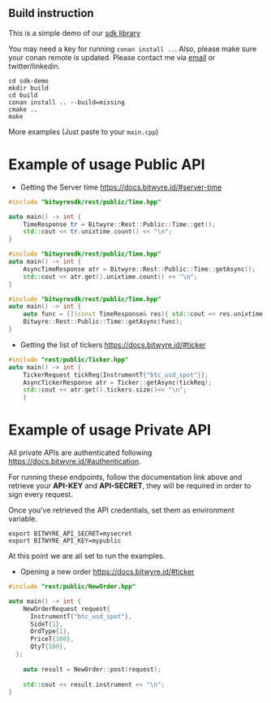 ## Build instruction

This is a simple demo of our [sdk library](https://github.com/bitwyre/sdk)

You may need a key for running `conan install ..`. Also, please make sure your conan remote is updated.
Please contact me via 
[email](leanne@bitwyre.com) or twitter/linkedin.

```
cd sdk-demo
mkdir build
cd build
conan install .. --build=missing
cmake ..
make
```

More examples (Just paste to your `main.cpp`)

# Example of usage Public API

- Getting the Server time https://docs.bitwyre.id/#server-time

```c++
#include "bitwyresdk/rest/public/Time.hpp"

auto main() -> int {
    TimeResponse tr = Bitwyre::Rest::Public::Time::get();
    std::cout << tr.unixtime.count() << "\n";
}
```

```c++
#include "bitwyresdk/rest/public/Time.hpp"
auto main() -> int {
    AsyncTimeResponse atr = Bitwyre::Rest::Public::Time::getAsync();
    std::cout << atr.get().unixtime.count() << "\n";
}
```

```c++
#include "bitwyresdk/rest/public/Time.hpp"
auto main() -> int {
    auto func = [](const TimeResponse& res){ std::cout << res.unixtime.count() << "\n" };
    Bitwyre::Rest::Public::Time::getAsync(func);
}
```

- Getting the list of tickers https://docs.bitwyre.id/#ticker

```cpp
#include "rest/public/Ticker.hpp"
auto main() -> int {
    TickerRequest tickReq{InstrumentT{"btc_usd_spot"}};
    AsyncTickerResponse atr = Ticker::getAsync(tickReq);
    std::cout << atr.get().tickers.size()<< "\n";
    }
```
<!---
```c++
#include "rest/public/Ticker.hpp"

auto main() -> int {
    // TickerRequest tickReq{InstrumentT{"btc_usd_spot"}};
    auto func = [](const TickerResponse& res){ std::cout << res{InstrumentT{"btc_usd_spot"}}};
    Ticker::getAsync(func);
}
```
-->
# Example of usage Private API

All private APIs are authenticated following https://docs.bitwyre.id/#authentication.

For running these endpoints, follow the documentation link above and retrieve your **API-KEY** and **API-SECRET**, they will be
required in order to sign every request.

Once you've retrieved the API credentials, set them as environment variable.

```shell
export BITWYRE_API_SECRET=mysecret
export BITWYRE_API_KEY=mypublic
```

At this point we are all set to run the examples.

- Opening a new order https://docs.bitwyre.id/#ticker

```c++
#include "rest/public/NewOrder.hpp"

auto main() -> int {
    NewOrderRequest request{
      InstrumentT{"btc_usd_spot"},
      SideT{1},
      OrdType{1},
      PriceT{100},
      QtyT{100},
  };
    
    auto result = NewOrder::post(request);
    
    std::cout << result.instrument << "\n";
}
```
